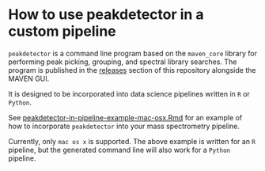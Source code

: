# How to use peakdetector in a custom pipeline

`peakdetector` is a command line program based on the `maven_core` library for performing peak picking, grouping, and spectral library searches.  The program is published in the [releases](https://github.com/eugenemel/maven/releases) section of this repository alongside the MAVEN GUI.

It is designed to be incorporated into data science pipelines written in `R` or `Python`. 

See [peakdetector-in-pipeline-example-mac-osx.Rmd](https://github.com/eugenemel/maven/blob/master/peakdetector_pipeline/peakdetector-in-pipeline-example-mac-osx.Rmd) for an example of how to incorporate `peakdetector` into your mass spectrometry pipeline.  

Currently, only `mac os x` is supported. The above example is written for an `R` pipeline, but the generated command line will also work for a `Python` pipeline.